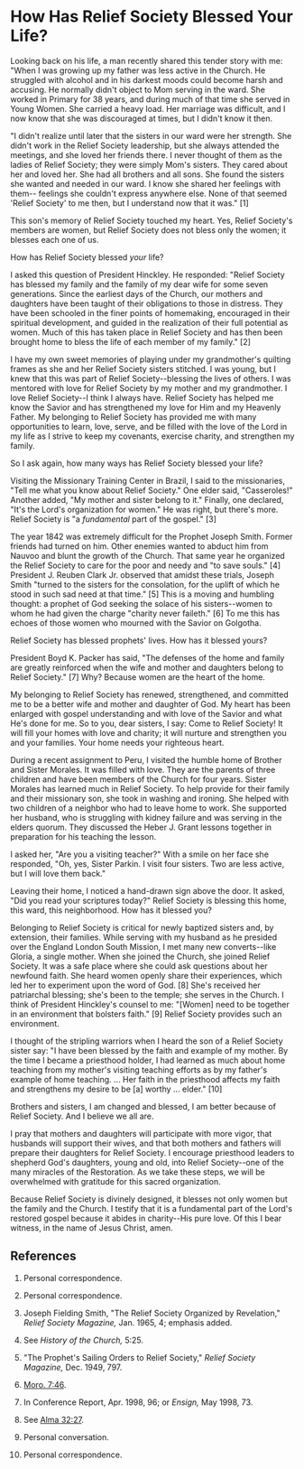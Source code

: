 # How Has Relief Society Blessed Your Life?

Looking back on his life, a man recently shared this tender story with me:
"When I was growing up my father was less active in the Church. He struggled
with alcohol and in his darkest moods could become harsh and accusing. He
normally didn't object to Mom serving in the ward. She worked in Primary for
38 years, and during much of that time she served in Young Women. She carried
a heavy load. Her marriage was difficult, and I now know that she was
discouraged at times, but I didn't know it then.

"I didn't realize until later that the sisters in our ward were her strength.
She didn't work in the Relief Society leadership, but she always attended the
meetings, and she loved her friends there. I never thought of them as the
ladies of Relief Society; they were simply Mom's sisters. They cared about her
and loved her. She had all brothers and all sons. She found the sisters she
wanted and needed in our ward. I know she shared her feelings with them--
feelings she couldn't express anywhere else. None of that seemed 'Relief
Society' to me then, but I understand now that it was." [1]

This son's memory of Relief Society touched my heart. Yes, Relief Society's
members are women, but Relief Society does not bless only the women; it
blesses each one of us.

How has Relief Society blessed _your_ life?

I asked this question of President Hinckley. He responded: "Relief Society has
blessed my family and the family of my dear wife for some seven generations.
Since the earliest days of the Church, our mothers and daughters have been
taught of their obligations to those in distress. They have been schooled in
the finer points of homemaking, encouraged in their spiritual development, and
guided in the realization of their full potential as women. Much of this has
taken place in Relief Society and has then been brought home to bless the life
of each member of my family." [2]

I have my own sweet memories of playing under my grandmother's quilting frames
as she and her Relief Society sisters stitched. I was young, but I knew that
this was part of Relief Society--blessing the lives of others. I was mentored
with love for Relief Society by my mother and my grandmother. I love Relief
Society--I think I always have. Relief Society has helped me know the Savior
and has strengthened my love for Him and my Heavenly Father. My belonging to
Relief Society has provided me with many opportunities to learn, love, serve,
and be filled with the love of the Lord in my life as I strive to keep my
covenants, exercise charity, and strengthen my family.

So I ask again, how many ways has Relief Society blessed your life?

Visiting the Missionary Training Center in Brazil, I said to the missionaries,
"Tell me what you know about Relief Society." One elder said, "Casseroles!"
Another added, "My mother and sister belong to it." Finally, one declared,
"It's the Lord's organization for women." He was right, but there's more.
Relief Society is "a _fundamental_ part of the gospel." [3]

The year 1842 was extremely difficult for the Prophet Joseph Smith. Former
friends had turned on him. Other enemies wanted to abduct him from Nauvoo and
blunt the growth of the Church. That same year he organized the Relief Society
to care for the poor and needy and "to save souls." [4]  President J. Reuben
Clark Jr. observed that amidst these trials, Joseph Smith "turned to the
sisters for the consolation, for the uplift of which he stood in such sad need
at that time." [5]  This is a moving and humbling thought: a prophet of God
seeking the solace of his sisters--women to whom he had given the charge
"charity never faileth." [6]  To me this has echoes of those women who mourned
with the Savior on Golgotha.

Relief Society has blessed prophets' lives. How has it blessed yours?

President Boyd K. Packer has said, "The defenses of the home and family are
greatly reinforced when the wife and mother and daughters belong to Relief
Society." [7]  Why? Because women are the heart of the home.

My belonging to Relief Society has renewed, strengthened, and committed me to
be a better wife and mother and daughter of God. My heart has been enlarged
with gospel understanding and with love of the Savior and what He's done for
me. So to you, dear sisters, I say: Come to Relief Society! It will fill your
homes with love and charity; it will nurture and strengthen you and your
families. Your home needs your righteous heart.

During a recent assignment to Peru, I visited the humble home of Brother and
Sister Morales. It was filled with love. They are the parents of three
children and have been members of the Church for four years. Sister Morales
has learned much in Relief Society. To help provide for their family and their
missionary son, she took in washing and ironing. She helped with two children
of a neighbor who had to leave home to work. She supported her husband, who is
struggling with kidney failure and was serving in the elders quorum. They
discussed the Heber J. Grant lessons together in preparation for his teaching
the lesson.

I asked her, "Are you a visiting teacher?" With a smile on her face she
responded, "Oh, yes, Sister Parkin. I visit four sisters. Two are less active,
but I will love them back."

Leaving their home, I noticed a hand-drawn sign above the door. It asked, "Did
you read your scriptures today?" Relief Society is blessing this home, this
ward, this neighborhood. How has it blessed you?

Belonging to Relief Society is critical for newly baptized sisters and, by
extension, their families. While serving with my husband as he presided over
the England London South Mission, I met many new converts--like Gloria, a
single mother. When she joined the Church, she joined Relief Society. It was a
safe place where she could ask questions about her newfound faith. She heard
women openly share their experiences, which led her to experiment upon the
word of God. [8]  She's received her patriarchal blessing; she's been to the
temple; she serves in the Church. I think of President Hinckley's counsel to
me: "[Women] need to be together in an environment that bolsters faith." [9]
Relief Society provides such an environment.

I thought of the stripling warriors when I heard the son of a Relief Society
sister say: "I have been blessed by the faith and example of my mother. By the
time I became a priesthood holder, I had learned as much about home teaching
from my mother's visiting teaching efforts as by my father's example of home
teaching. ... Her faith in the priesthood affects my faith and strengthens my
desire to be [a] worthy ... elder." [10]

Brothers and sisters, I am changed and blessed, I am better because of Relief
Society. And I believe we all are.

I pray that mothers and daughters will participate with more vigor, that
husbands will support their wives, and that both mothers and fathers will
prepare their daughters for Relief Society. I encourage priesthood leaders to
shepherd God's daughters, young and old, into Relief Society--one of the many
miracles of the Restoration. As we take these steps, we will be overwhelmed
with gratitude for this sacred organization.

Because Relief Society is divinely designed, it blesses not only women but the
family and the Church. I testify that it is a fundamental part of the Lord's
restored gospel because it abides in charity--His pure love. Of this I bear
witness, in the name of Jesus Christ, amen.

## References

  1.  Personal correspondence.

  2.  Personal correspondence.

  3.  Joseph Fielding Smith, "The Relief Society Organized by Revelation," _Relief Society Magazine,_ Jan. 1965, 4; emphasis added.

  4.  See _History of the Church,_ 5:25.

  5.  "The Prophet's Sailing Orders to Relief Society," _Relief Society Magazine,_ Dec. 1949, 797.

  6.   [Moro. 7:46](https://www.lds.org/scriptures/bofm/moro/7.46?lang=eng#45).

  7.  In Conference Report, Apr. 1998, 96; or _Ensign,_ May 1998, 73.

  8.  See [Alma 32:27](https://www.lds.org/scriptures/bofm/alma/32.27?lang=eng#26).

  9.  Personal conversation.

  10.  Personal correspondence.

